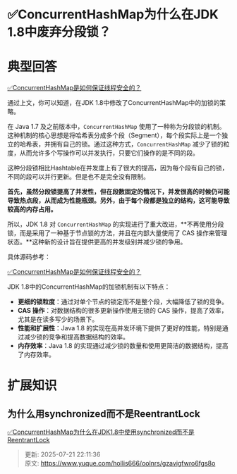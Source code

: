 # ✅ConcurrentHashMap为什么在JDK 1.8中废弃分段锁？

# 典型回答


[✅ConcurrentHashMap是如何保证线程安全的？](https://www.yuque.com/hollis666/oolnrs/seuqd9oynk2enp9t)



通过上文，你可以知道，在JDK 1.8中修改了ConcurrentHashMap中的加锁的策略。



在 Java 1.7 及之前版本中，`ConcurrentHashMap` 使用了一种称为分段锁的机制。这种机制的核心思想是将哈希表分成多个段（Segment），每个段实际上是一个独立的哈希表，并拥有自己的锁。通过这种方式，`ConcurrentHashMap` 减少了锁的粒度，从而允许多个写操作可以并发执行，只要它们操作的是不同的段。



这种分段锁相比Hashtable在并发度上有了很大的提高，因为每个段有自己的锁，不同的段可以并行更新。但是也不是完全没有限制。



**首先，虽然分段锁提高了并发性，但在段数固定的情况下，并发很高的时候仍可能导致热点段，从而成为性能瓶颈。另外，由于每个段都是独立的结构，这可能导致较高的内存占用。**



所以，JDK 1.8 对 `ConcurrentHashMap` 的实现进行了重大改进，**不再使用分段锁，而是采用了一种基于节点锁的方法，并且在内部大量使用了 CAS 操作来管理状态。**这种新的设计旨在提供更高的并发级别并减少锁的争用。



具体源码参考：



[✅ConcurrentHashMap是如何保证线程安全的？](https://www.yuque.com/hollis666/oolnrs/seuqd9oynk2enp9t)





JDK 1.8中的ConcurrentHashMap的加锁机制有以下特点：



+ **更细的锁粒度**：通过对单个节点的锁定而不是整个段，大幅降低了锁的竞争。
+ **CAS 操作**：对数据结构的很多更新操作使用无锁的 CAS 操作，提高了效率，尤其是在读多写少的场景下。
+ **性能和扩展性**：Java 1.8 的实现在高并发环境下提供了更好的性能，特别是通过减少锁的竞争和提高数据结构的效率。
+ **内存效率**：Java 1.8 的实现通过减少锁的数量和使用更简洁的数据结构，提高了内存效率。





# 扩展知识


## 为什么用synchronized而不是ReentrantLock


[✅ConcurrentHashMap为什么在JDK1.8中使用synchronized而不是ReentrantLock](https://www.yuque.com/hollis666/oolnrs/zfcsv292hkbiclzu)



> 更新: 2025-07-21 22:11:36  
> 原文: <https://www.yuque.com/hollis666/oolnrs/gzavigfwro6fgs8o>